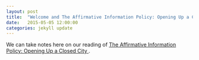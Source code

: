 ```yaml
---
layout: post
title:  "Welcome and The Affirmative Information Policy: Opening Up a Closed City"
date:   2015-05-05 12:00:00
categories: jekyll update
---
```


We can take notes here on our reading of [The Affirmative Information Policy: Opening Up a Closed City ](/affirmativeinformationpolicy.html).